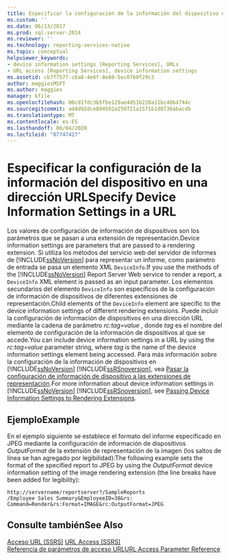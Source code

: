 ```yaml
---
title: Especificar la configuración de la información del dispositivo en una dirección URL | Microsoft Docs
ms.custom: ''
ms.date: 06/13/2017
ms.prod: sql-server-2014
ms.reviewer: ''
ms.technology: reporting-services-native
ms.topic: conceptual
helpviewer_keywords:
- device information settings [Reporting Services], URLs
- URL access [Reporting Services], device information settings
ms.assetid: cb7f7577-c6a8-4e6f-8e60-5ec0760f29c3
author: maggiesMSFT
ms.author: maggies
manager: kfile
ms.openlocfilehash: 00cd1fdc3b5fbe129ae4d51b220a11bc48b4744c
ms.sourcegitcommit: ad4d92dce894592a259721a1571b1d8736abacdb
ms.translationtype: MT
ms.contentlocale: es-ES
ms.lasthandoff: 08/04/2020
ms.locfileid: "87747427"
---
```

# <a name="specify-device-information-settings-in-a-url"></a><span data-ttu-id="30e67-102">Especificar la configuración de la información del dispositivo en una dirección URL</span><span class="sxs-lookup"><span data-stu-id="30e67-102">Specify Device Information Settings in a URL</span></span>
  <span data-ttu-id="30e67-103">Los valores de configuración de información de dispositivos son los parámetros que se pasan a una extensión de representación.</span><span class="sxs-lookup"><span data-stu-id="30e67-103">Device information settings are parameters that are passed to a rendering extension.</span></span> <span data-ttu-id="30e67-104">Si utiliza los métodos del servicio web del servidor de informes de [!INCLUDE[ssNoVersion](../includes/ssnoversion-md.md)] para representar un informe, como parámetro de entrada se pasa un elemento XML `DeviceInfo`.</span><span class="sxs-lookup"><span data-stu-id="30e67-104">If you use the methods of the [!INCLUDE[ssNoVersion](../includes/ssnoversion-md.md)] Report Server Web service to render a report, a `DeviceInfo` XML element is passed as an input parameter.</span></span> <span data-ttu-id="30e67-105">Los elementos secundarios del elemento `DeviceInfo` son específicos de la configuración de información de dispositivos de diferentes extensiones de representación.</span><span class="sxs-lookup"><span data-stu-id="30e67-105">Child elements of the `DeviceInfo` element are specific to the device information settings of different rendering extensions.</span></span> <span data-ttu-id="30e67-106">Puede incluir la configuración de información de dispositivos en una dirección URL mediante la cadena de parámetro *rc:tag=value* , donde *tag* es el nombre del elemento de configuración de la información de dispositivos al que se accede.</span><span class="sxs-lookup"><span data-stu-id="30e67-106">You can include device information settings in a URL by using the *rc:tag=value* parameter string, where *tag* is the name of the device information settings element being accessed.</span></span> <span data-ttu-id="30e67-107">Para más información sobre la configuración de la información de dispositivos en [!INCLUDE[ssNoVersion](../includes/ssnoversion-md.md)] [!INCLUDE[ssRSnoversion](../includes/ssrsnoversion-md.md)], vea [Pasar la configuración de información de dispositivo a las extensiones de representación](report-server-web-service/net-framework/passing-device-information-settings-to-rendering-extensions.md).</span><span class="sxs-lookup"><span data-stu-id="30e67-107">For more information about device information settings in [!INCLUDE[ssNoVersion](../includes/ssnoversion-md.md)] [!INCLUDE[ssRSnoversion](../includes/ssrsnoversion-md.md)], see [Passing Device Information Settings to Rendering Extensions](report-server-web-service/net-framework/passing-device-information-settings-to-rendering-extensions.md).</span></span>  
  
## <a name="example"></a><span data-ttu-id="30e67-108">Ejemplo</span><span class="sxs-lookup"><span data-stu-id="30e67-108">Example</span></span>  
 <span data-ttu-id="30e67-109">En el ejemplo siguiente se establece el formato del informe especificado en JPEG mediante la configuración de información de dispositivos *OutputFormat* de la extensión de representación de la imagen (los saltos de línea se han agregado por legibilidad):</span><span class="sxs-lookup"><span data-stu-id="30e67-109">The following example sets the format of the specified report to JPEG by using the *OutputFormat* device information setting of the image rendering extension (the line breaks have been added for legibility):</span></span>  
  
```  
http://servername/reportserver?/SampleReports  
/Employee Sales Summary&EmployeeID=38&rs:  
Command=Render&rs:Format=IMAGE&rc:OutputFormat=JPEG  
```  
  
## <a name="see-also"></a><span data-ttu-id="30e67-110">Consulte también</span><span class="sxs-lookup"><span data-stu-id="30e67-110">See Also</span></span>  
 <span data-ttu-id="30e67-111">[Acceso URL &#40;SSRS&#41;](url-access-ssrs.md) </span><span class="sxs-lookup"><span data-stu-id="30e67-111">[URL Access &#40;SSRS&#41;](url-access-ssrs.md) </span></span>  
 [<span data-ttu-id="30e67-112">Referencia de parámetros de acceso URL</span><span class="sxs-lookup"><span data-stu-id="30e67-112">URL Access Parameter Reference</span></span>](url-access-parameter-reference.md)  
  
  
